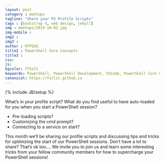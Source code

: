 ```yaml
---
layout: post
category : meetups
tagline: "Share your PS Profile Scripts"
tags : [bootstrap 4, web design, jekyll]
img : meetups/2019-10-02.jpg
img-mobile : 
img2 : 
img3 : 
author : RTPSUG
title2 : PowerShell Core Concepts
title3 : 
css: 
js: 
bgcolor: ff5a71
keywords: PowerShell, PowerShell Development, VSCode, PowerShell Core Concepts
canonical: https://fullit.github.io
---
```

{% include JB/setup %}

What’s in your profile script? What do you find useful to have auto-loaded for you when you start a PowerShell session?
- Pre-loading scripts?
- Customizing the cmd prompt?
- Connecting to a service on start?

<!--more-->

This month we’ll be sharing our profile scripts and discussing tips and tricks for optimizing the start of our PowerShell sessions. Don’t have a lot to share? That’s ok too….
We invite you to join us and learn some interesting tricks from your fellow community members for how to supercharge your PowerShell sessions!